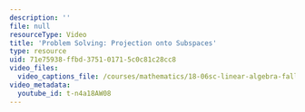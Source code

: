 ```yaml
---
description: ''
file: null
resourceType: Video
title: 'Problem Solving: Projection onto Subspaces'
type: resource
uid: 71e75938-ffbd-3751-0171-5c0c81c28cc8
video_files:
  video_captions_file: /courses/mathematics/18-06sc-linear-algebra-fall-2011/resource-index/problem-solving-projection-onto-subspaces/t-n4a18AW08.vtt
video_metadata:
  youtube_id: t-n4a18AW08
---
```

